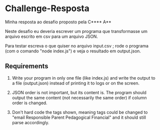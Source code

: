 # Challenge-Resposta
Minha resposta ao desafio proposto pela C**** A**

Neste desafio eu deveria escrever um programa que transformasse um arquivo escrito em csv para um arquivo JSON.

Para testar escreva o que quiser no arquivo input.csv ; rode o programa (com o comando "node index.js") e veja o resultado em output.json.



## Requirements
1. Write your program in only one file (like index.js) and write the output to a file (output.json) instead of printing it to logs or on the screen.

2. JSON order is not important, but its content is. The program should output the same content (not necessarily the same order) if column order is changed.

3. Don't hard code the tags shown, meaning tags could be changed to "email Responsible Parent Pedagogical Financial" and it should still parse accordingly.




